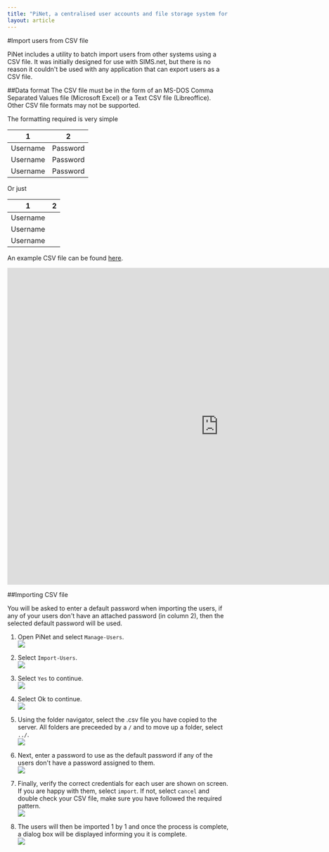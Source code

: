 ```yaml
---
title: "PiNet, a centralised user accounts and file storage system for a Raspberry Pi classroom."
layout: article
---
```


#Import users from CSV file

PiNet includes a utility to batch import users from other systems using a CSV file. It was initially designed for use with SIMS.net, but there is no reason it couldn't be used with any application that can export users as a CSV file.   

##Data format
The CSV file must be in the form of an MS-DOS Comma Separated Values file (Microsoft Excel) or a Text CSV file (Libreoffice). Other CSV file formats may not be supported.   
   
The formatting required is very simple   

1 | 2
--- | ---   
Username | Password   
Username | Password   
Username | Password   
   
Or just  
  
1 | 2
--- | ---   
Username |   
Username |    
Username |  

An example CSV file can be found [here](/assets/images/csvExample.csv).
   
<iframe width="960" height="720" src="https://www.youtube-nocookie.com/embed/3v8U76s3kEs?start=22" frameborder="0" allowfullscreen></iframe>
   
##Importing CSV file

You will be asked to enter a default password when importing the users, if any of your users don't have an attached password (in column 2), then the selected default password will be used.   

1. Open PiNet and select ```Manage-Users```.   
![](/assets/images/csv-import1.jpeg)  
  
2. Select ```Import-Users```.   
![](/assets/images/csv-import2.jpeg)    

3. Select ```Yes``` to continue.   
![](/assets/images/csv-import3.jpeg)    

4. Select Ok to continue.   
![](/assets/images/csv-import4.jpeg)    

5. Using the folder navigator, select the .csv file you have copied to the server. All folders are preceeded by a ```/``` and to move up a folder, select ```../```.      
![](/assets/images/csv-import5.jpeg)    

6. Next, enter a password to use as the default password if any of the users don't have a password assigned to them.   
![](/assets/images/csv-import6.jpeg)    

7. Finally, verify the correct credentials for each user are shown on screen. If you are happy with them, select ```import```. If not, select ```cancel``` and double check your CSV file, make sure you have followed the required pattern.   
![](/assets/images/csv-import7.jpeg)    

8. The users will then be imported 1 by 1 and once the process is complete, a dialog box will be displayed informing you it is complete.   
![](/assets/images/csv-import8.jpeg)    
